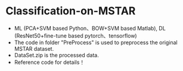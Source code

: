 # Classification-on-MSTAR
* ML (PCA+SVM based Python、BOW+SVM based Matlab), DL (ResNet50+fine-tune based pytorch、tensorflow)
* The code in folder "PreProcess" is used to preprocess the original MSTAR dataset.
* DataSet.zip is the processed data.
* Reference code for details！
